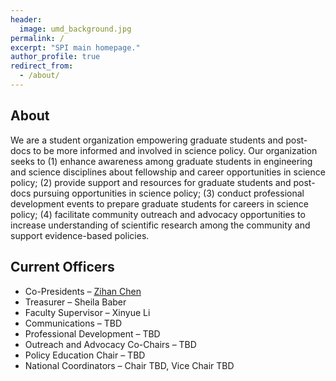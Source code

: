 ```yaml
---
header:
  image: umd_background.jpg
permalink: /
excerpt: "SPI main homepage."
author_profile: true
redirect_from: 
  - /about/
---
```


## About
We are a student organization empowering graduate students and post-docs to be more informed and involved in science policy. Our organization seeks to (1) enhance awareness among graduate students in engineering and science disciplines about fellowship and career opportunities in science policy; (2) provide support and resources for graduate students and post-docs pursuing opportunities in science policy; (3) conduct professional development events to prepare graduate students for careers in science policy; (4) facilitate community outreach and advocacy opportunities to increase understanding of scientific research among the community and support evidence-based policies. 


## Current Officers
 * Co-Presidents – [Zihan Chen](zcihen43@umd.edu)
 * Treasurer – Sheila Baber
 * Faculty Supervisor – Xinyue Li
 * Communications – TBD
 * Professional Development – TBD
 * Outreach and Advocacy Co-Chairs – TBD
 * Policy Education Chair – TBD
 * National Coordinators – Chair TBD, Vice Chair TBD




